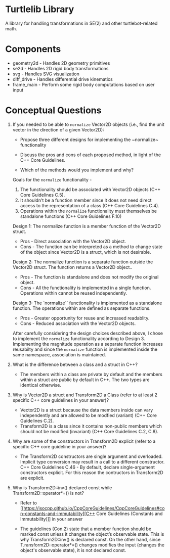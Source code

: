 # Turtlelib Library
A library for handling transformations in SE(2) and other turtlebot-related math.

# Components
- geometry2d - Handles 2D geometry primitives
- se2d - Handles 2D rigid body transformations
- svg - Handles SVG visualization
- diff_drive - Handles differential drive kinematics
- frame_main - Perform some rigid body computations based on user input

# Conceptual Questions
1. If you needed to be able to `normalize` Vector2D objects (i.e., find the unit vector in the direction of a given Vector2D):
   - Propose three different designs for implementing the ~normalize~ functionality
   
   - Discuss the pros and cons of each proposed method, in light of the C++ Core Guidelines.

   - Which of the methods would you implement and why?
    
    Goals for the `normalize` functionality -
    1. The functionality should be associated with Vector2D objects (C++ Core Guidelines C.5).
    2. It shouldn't be a function member since it does not need direct access to the representation of a class (C++ Core Guidelines C.4).
    3. Operations within the `normalize` functionality must themselves be standalone functions (C++ Core Guidelines F.10)

    Design 1: The normalize function is a member function of the Vector2D struct.
    - Pros - Direct association with the Vector2D object.
    - Cons - The function can be interpreted as a method to change state of the object since Vector2D is a struct, which is not desirable.

    Design 2: The normalize function is a separate function outside the Vector2D struct. The function returns a Vector2D object..
    - Pros - The function is standalone and does not modify the original object.
    - Cons - All the functionality is implemented in a single function. Operations within cannot be reused independently. 

    Design 3: The `normalize`` functionality is implemented as a standalone function. The operations within are defined as separate functions.
    - Pros - Greater opportunity for reuse and increased readablity.
    - Cons - Reduced association with the Vector2D objects.

    After carefully considering the design choices described above, I chose to implement the `normalize` functionality according to Design 3. Implementing the
    magnitude operation as a separate function increases reusabilty and since the `normalize` function is implemented inside the same namespace, association is
    maintained.

2. What is the difference between a class and a struct in C++?

    - The members within a class are private by default and the members within a struct are public by default in C++. The two types are identical otherwise.


3. Why is Vector2D a struct and Transform2D a Class (refer to at least 2 specific C++ core guidelines in your answer)?

    - Vector2D is a struct because the data members inside can vary independently and are allowed to be modfied (variant) (C++ Core Guidelines C.2).
    - Transform2D is a class since it contains non-public members which should not be modified (invariant) (C++ Core Guidelines C.2, C.8). 


4. Why are some of the constructors in Transform2D explicit (refer to a specific C++ core guideline in your answer)?

    - The Transform2D constructors are single argument and overloaded. Implicit type conversion may result in a call to a different constructor.
      C++ Core Guidelines C.46 - By default, declare single-argument constructors explicit. For this reason the contructors in Transform2D are explicit.


5. Why is Transform2D::inv() declared const while Transform2D::operator*=() is not?
   - Refer to [[https://isocpp.github.io/CppCoreGuidelines/CppCoreGuidelines#con-constants-and-immutability][C++ Core Guidelines (Constants and Immutability)]] in your answer

   - The guidelines (Con.2) state that a member function should be marked const unless it changes the object’s observable state. This is why Transform2D::inv() is declared const. On the other hand, since T.ransform2D::operator*=() changes modifies the input (changes the object's observable state), it is not declared const.